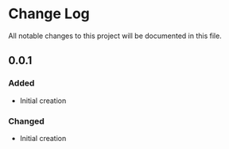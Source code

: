 # Change Log
All notable changes to this project will be documented in this file.

## 0.0.1
### Added
- Initial creation

### Changed
- Initial creation
